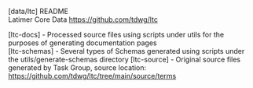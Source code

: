 [data/ltc] README  
Latimer Core Data	https://github.com/tdwg/ltc  

[ltc-docs] - Processed source files using scripts under utils for the purposes of generating documentation pages  
[ltc-schemas] - Several types of Schemas generated using scripts under the utils/generate-schemas directory
[ltc-source] - Original source files generated by Task Group, source location:  https://github.com/tdwg/ltc/tree/main/source/terms